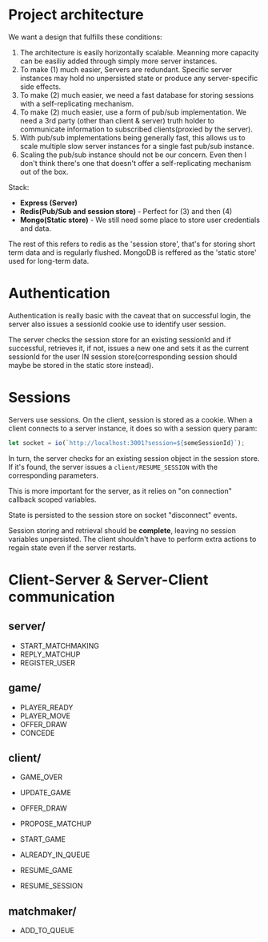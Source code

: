# Project architecture
We want a design that fulfills these conditions:

1. The architecture is easily horizontally scalable. Meanning more capacity can be easiliy added through simply more server instances.
2. To make (1) much easier, Servers are redundant. Specific server instances may hold no unpersisted state or produce any server-specific side effects.
3. To make (2) much easier, we need a fast database for storing sessions with a self-replicating mechanism. 
4. To make (2) much easier, use a form of pub/sub implementation. We need a 3rd party (other than client & server) truth holder to communicate information to subscribed clients(proxied by the server).
5. With pub/sub implementations being generally fast, this allows us to scale multiple slow server instances for a single fast pub/sub instance.
6. Scaling the pub/sub instance should not be our concern. Even then I don't think there's one that doesn't offer a self-replicating mechanism out of the box.

Stack: 
* **Express (Server)**
* **Redis(Pub/Sub and session store)** - Perfect for (3) and then (4)
* **Mongo(Static store)** - We still need some place to store user credentials and data.

The rest of this refers to redis as the 'session store', that's for storing short term data and is regularly flushed.
MongoDB is reffered as the 'static store' used for long-term data.
# Authentication
Authentication is really basic with the caveat that on successful login, the server also issues a sessionId cookie use to identify user session.

The server checks the session store for an existing sessionId and if successful, retrieves it, if not, issues a new one and sets it as the current sessionId for the user IN session store(corresponding session should maybe be stored in the static store instead).

# Sessions
Servers use sessions. On the client, session is stored as a cookie. When a client connects to a server instance, it does so with a session query param:
```javascript
let socket = io(`http://localhost:3001?session=${someSessionId}`);
```
In turn, the server checks for an existing session object in the session store. 
If it's found, the server issues a `client/RESUME_SESSION` with the corresponding parameters. 


This is more important for the server, as it relies on "on connection" callback scoped variables.


State is persisted to the session store on socket "disconnect" events.


Session storing and retrieval should be **complete**, leaving no session variables unpersisted. The client shouldn't have to perform extra actions to regain state even if the server restarts.

# Client-Server & Server-Client communication
## server/
* START_MATCHMAKING
* REPLY_MATCHUP
* REGISTER_USER

## game/
* PLAYER_READY
* PLAYER_MOVE
* OFFER_DRAW
* CONCEDE

## client/
* GAME_OVER
* UPDATE_GAME
* OFFER_DRAW

* PROPOSE_MATCHUP
* START_GAME
* ALREADY_IN_QUEUE

* RESUME_GAME
* RESUME_SESSION

## matchmaker/
* ADD_TO_QUEUE
